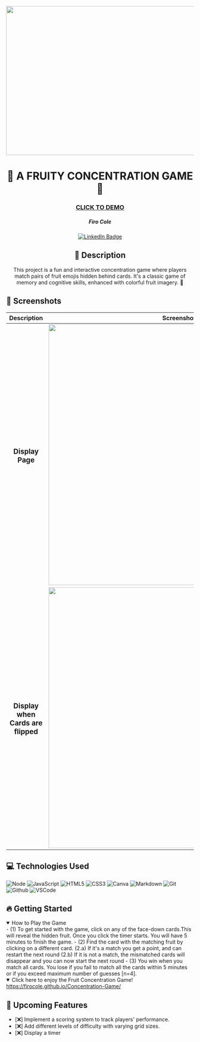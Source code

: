 <div id="header" align="center">
  <img src="https://live.staticflickr.com/65535/53601011720_55e308cb22_z.jpg" width="800" height="400">
</div>

<div id="description" align="center">

# :lemon: A FRUITY CONCENTRATION GAME 	:kiwi_fruit:

### [CLICK TO DEMO](https://firocole.github.io/Concentration-Game/)

##### Firo Cole

[![LinkedIn Badge](https://img.shields.io/badge/-@firocolemd-blue?style=flat&logo=Linkedin&logoColor=black)](https://www.linkedin.com/in/firocolemd/)

  ## :pencil: Description

 This project is a fun and interactive concentration game where players match pairs of fruit emojis hidden behind cards. It's a classic game of memory and cognitive skills, enhanced with colorful fruit imagery. :watermelon:	

</div>

## :camera_flash: Screenshots 

|    Description        | Screenshot                                                                                |
| :----------------:    | ----------                                                                                |
| <h3>Display Page</h3> | <img src="https://live.staticflickr.com/65535/53600776543_6b3210fa7d_z.jpg" width="700" /> |
| <h3 align="center">Display when Cards are flipped</h3> | <img src="https://live.staticflickr.com/65535/53600776558_05a4e1671e_z.jpg" width="700" />  


## :computer: Technologies Used

![Node](https://img.shields.io/badge/-Node.js-05122A?style=flat&logo=node.js)
![JavaScript](https://img.shields.io/badge/-JavaScript-05122A?style=flat&logo=javascript)
![HTML5](https://img.shields.io/badge/-HTML5-05122A?style=flat&logo=html5)
![CSS3](https://img.shields.io/badge/-CSS-05122A?style=flat&logo=css3)
![Canva](https://img.shields.io/badge/-Canva-05122A?style=flat&logo=canva)
![Markdown](https://img.shields.io/badge/-Markdown-05122A?style=flat&logo=markdown)
![Git](https://img.shields.io/badge/-Git-05122A?style=flat&logo=git)
![Github](https://img.shields.io/badge/-GitHub-05122A?style=flat&logo=github)
![VSCode](https://img.shields.io/badge/-VS_Code-05122A?style=flat&logo=visualstudio)




## :fire: Getting Started

<details open>
<summary> How to Play the Game </summary>
- (1) To get started with the game, click on any of the face-down cards.This will reveal the hidden fruit. Once you click the timer starts. You will have 5 minutes to finish the game.
- (2) Find the card with the matching fruit by clicking on a different card.
    (2.a) If it's a match you get a point, and can restart the next round
    (2.b) If it is not a match, the mismatched cards will disappear and you can now start the next round
- (3) You win when you match all cards. You lose if you fail to match all the cards within 5 minutes or if you exceed maximum number of guesses [n=4].
</details>

<details open>
<summary> Click here to enjoy the Fruit Concentration Game!</summary>
<a href="https://firocole.github.io/Concentration-Game/"
> https://firocole.github.io/Concentration-Game/ </a>
</details>

## :satellite: Upcoming Features
- [:x:] Implement a scoring system to track players' performance.
- [:x:] Add different levels of difficulty with varying grid sizes.
- [:x:] Display a timer
